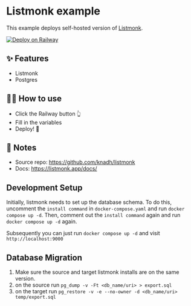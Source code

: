 # Listmonk example

This example deploys self-hosted version of [Listmonk](https://listmonk.app/).

[![Deploy on Railway](https://railway.app/button.svg)](https://railway.app/new/template/listmonk)

## ✨ Features

- Listmonk
- Postgres

## 💁‍♀️ How to use

- Click the Railway button 👆
- Fill in the variables
- Deploy! 🚄

## 📝 Notes

- Source repo: https://github.com/knadh/listmonk
- Docs: https://listmonk.app/docs/

## Development Setup

Initially, listmonk needs to set up the database schema. To do this, uncomment the `install command` in `docker-compose.yaml` and run `docker compose up -d`. Then, comment out the `install command` again and run `docker compose up -d` again.

Subsequently you can just run `docker compose up -d` and visit `http://localhost:9000`

## Database Migration

1. Make sure the source and target listmonk installs are on the same version.
1. on the source run `pg_dump -v -Ft <db_name/uri> > export.sql`
1. on the target run `pg_restore -v -e --no-owner -d <db_name/uri> temp/export.sql`
